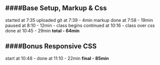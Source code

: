 ####Base
**Setup, Markup & Css**
---
started         at 7:35
uploaded git    at 7:39     - 4min
markup done     at 7:58     - 19min
paused          at 8:10     - 12min     - class begins
continued       at 10:16                - class over
css done        at 10:45    - 29min
**total                       - 64min**

####Bonus
**Responsive CSS**
---
start           at 10:48    - 
done            at 11:10    - 22min
**final                       - 85min**